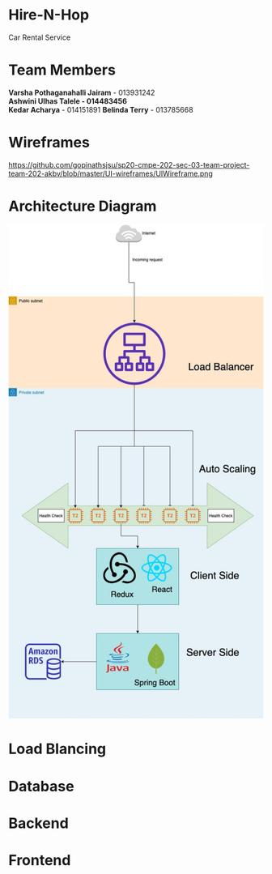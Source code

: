 # Hire-N-Hop
Car Rental Service

# Team Members

<b>Varsha Pothaganahalli Jairam</b> - 013931242 <br />
<b>Ashwini Ulhas Talele - 014483456</b> <br />
<b>Kedar Acharya</b> - 014151891
<b>Belinda Terry</b> - 013785668 <br />



# Wireframes
https://github.com/gopinathsjsu/sp20-cmpe-202-sec-03-team-project-team-202-akbv/blob/master/UI-wireframes/UIWireframe.png

<h1>Architecture Diagram</h1>

![Architecture diagram](Architecture.jpg)

# Load Blancing

# Database

# Backend

# Frontend
